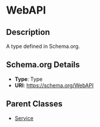 # WebAPI

## Description
A type defined in Schema.org.

## Schema.org Details
- **Type**: Type
- **URI**: https://schema.org/WebAPI

## Parent Classes
- [Service](../Service.md)

